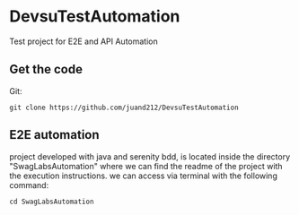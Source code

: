 # DevsuTestAutomation

Test project for E2E and API Automation

## Get the code

Git:

    git clone https://github.com/juand212/DevsuTestAutomation


## E2E automation

project developed with java and serenity bdd, is located inside the directory "SwagLabsAutomation" where we can find the readme of the project with the execution instructions. we can access via terminal with the following command:

    cd SwagLabsAutomation

